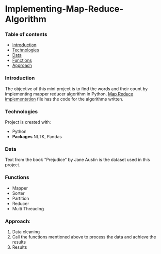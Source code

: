 # Implementing-Map-Reduce-Algorithm

### Table of contents
* [Introduction](#introduction)
* [Technologies](#technologies)
* [Data](#data)
* [Functions](#functions)
* [Approach](#approach)

### Introduction
The objective of this mini project is to find the words and their count by implementing mapper reducer algorithm in Python.
[Map Reduce implementation](https://github.com/sruthi1014/Implementing-Map-Reduce-Algorithm/blob/master/Map_reduce_implementation.ipynb) file has the code for the algorithms written.

### Technologies
Project is created with:
* Python
* **Packages**  NLTK, Pandas

### Data
Text from the book "Prejudice" by Jane Austin is the dataset used in this project.

### Functions
* Mapper
* Sorter
* Partition
* Reducer
* Multi Threading

### Approach:
1. Data cleaning
2. Call the functions mentioned above to process the data and achieve the results
3. Results
